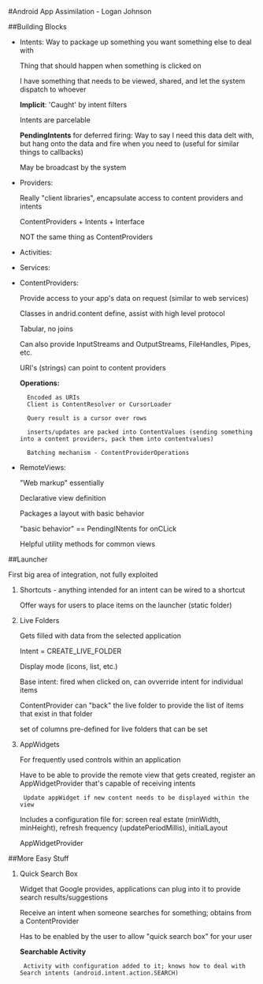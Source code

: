 #Android App Assimilation - Logan Johnson

##Building Blocks

* Intents: Way to package up something you want something else to deal with

    Thing that should happen when something is clicked on
    
    I have something that needs to be viewed, shared, and let the system dispatch to whoever
    
    **Implicit**: 'Caught' by intent filters
    
    Intents are parcelable
    
    **PendingIntents** for deferred firing: Way to say I need this data delt with, but hang onto the data and fire when you need to (useful for similar things to callbacks)
    
    May be broadcast by the system
    
    
* Providers: 

    Really "client libraries", encapsulate access to content providers and intents
    
    ContentProviders + Intents + Interface
    
    NOT the same thing as ContentProviders

* Activities: 

* Services: 

* ContentProviders: 
    
    Provide access to your app's data on request (similar to web services)
    
    Classes in andrid.content define, assist with high level protocol
    
    Tabular, no joins
    
    Can also provide InputStreams and OutputStreams, FileHandles, Pipes, etc.
    
    URI's (strings) can point to content providers
    
    **Operations:** 
    
        Encoded as URIs
        Client is ContentResolver or CursorLoader
        
        Query result is a cursor over rows
        
        inserts/updates are packed into ContentValues (sending something into a content providers, pack them into contentvalues)
        
        Batching mechanism - ContentProviderOperations
    
* RemoteViews: 

    "Web markup" essentially
    
    Declarative view definition
    
    Packages a layout with basic behavior
    
    "basic behavior" == PendingINtents for onCLick
    
    Helpful utility methods for common views

    
##Launcher

First big area of integration, not fully exploited

1. Shortcuts - anything intended for an intent can be wired to a shortcut

    Offer ways for users to place items on the launcher (static folder)

2. Live Folders

    Gets filled with data from the selected application
    
    Intent = CREATE_LIVE_FOLDER
    
    Display mode (icons, list, etc.)
    
    Base intent: fired when clicked on, can ovverride intent for individual items
    
    ContentProvider can "back" the live folder to provide the list of items that exist in that folder
    
    set of columns pre-defined for live folders that can be set
  
3. AppWidgets

    For frequently used controls within an application
    
    Have to be able to provide the remote view that gets created, register an AppWidgetProvider that's capable of receiving intents
    
        Update appWidget if new content needs to be displayed within the view
    
    Includes a configuration file for: screen real estate (minWidth, minHeight), refresh frequency (updatePeriodMillis), initialLayout
    
    AppWidgetProvider
    

##More Easy Stuff

1. Quick Search Box

    Widget that Google provides, applications can plug into it to provide search results/suggestions

    Receive an intent when someone searches for something; obtains from a ContentProvider
    
    Has to be enabled by the user to allow "quick search box" for your user
    
    **Searchable Activity**
    
        Activity with configuration added to it; knows how to deal with Search intents (android.intent.action.SEARCH)

